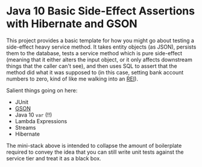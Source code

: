 # Java 10 Basic Side-Effect Assertions with Hibernate and GSON
This project provides a basic template for how you might go about testing a side-effect heavy service method.  It takes entity objects (as JSON), persists them to the database, tests a service method which is pure side-effect (meaning that it either alters the input object, or it only affects downstream things that the caller can't see), and then uses SQL to assert that the method did what it was supposed to (in this case, setting bank account numbers to zero, kind of like me walking into an [REI](https://www.rei.com)).

Salient things going on here:
* JUnit
* [GSON](https://github.com/google/gson)
* Java 10 `var` (!!)
* Lambda Expressions
* Streams 
* Hibernate

The mini-stack above is intended to collapse the amount of boilerplate required to convey the idea that you can still write unit tests against the service tier and treat it as a black box.
